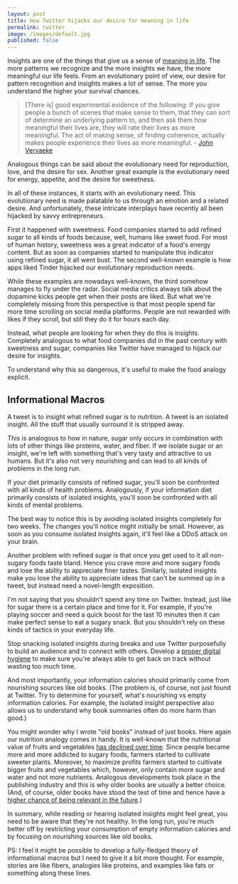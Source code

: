 ```yaml
---
layout: post
title: How Twitter hijacks our desire for meaning in life
permalink: twitter
image: /images/default.jpg
published: false
---
```



Insights are one of the things that give us a sense of [meaning in life](https://awakeningfromthemeaningcrisis.com/meaning). The more patterns we recognize and the more insights we have, the more meaningful our life feels. From an evolutionary point of view, our desire for pattern recognition and insights makes a lot of sense. The more you understand the higher your survival chances. 

> [There is] good experimental evidence of the following: If you give people a bunch of scenes that make sense to them, that they can sort of determine an underlying pattern to, and then ask them how meaningful their lives are, they will rate their lives as more meaningful. The act of making sense, of finding coherence, actually makes people experience their lives as more meaningful. - [John Vervaeke](https://awakeningfromthemeaningcrisis.com/episodes/11)

Analogous things can be said about the evolutionary need for reproduction, love, and the desire for sex. Another great example is the evolutionary need for energy, appetite, and the desire for sweetness. 

In all of these instances, it starts with an evolutionary need. This evolutionary need is made palatable to us through an emotion and a related desire.  And unfortunately, these intricate interplays have recently all been hijacked by savvy entrepreneurs.  

First it happened with sweetness. Food companies started to add refined sugar to all kinds of foods because, well, humans like sweet food. For most of human history, sweetness was a great indicator of a food's energy content. But as soon as companies started to manipulate this indicator using refined sugar, it all went bust. The second well-known example is how apps liked Tinder hijacked our evolutionary reproduction needs. 

While these examples are nowadays well-known, the third somehow manages to fly under the radar. Social media critics always talk about the dopamine kicks people get when their posts are liked. But what we're completely missing from this perspective is that most people spend far more time scrolling on social media platforms. People are not rewarded with likes if they scroll, but still they do it for hours each day.

Instead, what people are looking for when they do this is insights. Completely analogous to what food companies did in the past century with sweetness and sugar, companies like Twitter have managed to hijack our desire for insights. 

To understand why this so dangerous, it's useful to make the food analogy explicit. 

## Informational Macros

A tweet is to insight what refined sugar is to nutrition. A tweet is an isolated insight. All the stuff that usually surround it is stripped away.   

This is analogous to how in nature, sugar only occurs in combination with lots of other things like proteins, water, and fiber. If we isolate sugar or an insight, we're left with something that's very tasty and attractive to us humans. But it's also not very nourishing and can lead to all kinds of problems in the long run. 

If your diet primarily consists of refined sugar, you'll soon be confronted with all kinds of health problems. Analogously, if your information diet primarily consists of isolated insights, you'll soon be confronted with all kinds of mental problems. 

The best way to notice this is by avoiding isolated insights completely for two weeks. The changes you'll notice might initially be small. However, as soon as you consume isolated insights again, it'll feel like a DDoS attack on your brain.

Another problem with refined sugar is that once you get used to it all non-sugary foods taste bland. Hence you crave more and more sugary foods and lose the ability to appreciate finer tastes. Similarly, isolated insights make you lose the ability to appreciate ideas that can't be summed up in a tweet, but instead need a novel-length exposition.

I'm not saying that you shouldn't spend any time on Twitter. Instead, just like for sugar there is a certain place and time for it. For example, if you're playing soccer and need a quick boost for the last 10 minutes then it can make perfect sense to eat a sugary snack. But you shouldn't rely on these kinds of tactics in your everyday life. 

Stop snacking isolated insights during breaks and use Twitter purposefully to build an audience and to connect with others. Develop a [proper digital hygiene](/broken-window) to make sure you're always able to get back on track without wasting too much time.

And most importantly, your information calories should primarily come from nourishing sources like old books. (The problem is, of course, not just found at Twitter. Try to determine for yourself, what's nourishing vs empty information calories. For example, the isolated insight perspective also allows us to understand why book summaries often do more harm than good.)

You might wonder why I wrote "old books" instead of just books. Here again our nutrition analogy comes in handy. It is well-known that the nutritional value of fruits and vegetables [has declined over time](https://www.nytimes.com/2015/09/15/science/a-decline-in-the-nutritional-value-of-crops.html). Since people became more and more addicted to sugary foods, farmers started to cultivate sweeter plants. Moreover, to maximize profits farmers started to cultivate bigger fruits and vegetables which, however, only contain more sugar and water and not more nutrients. Analogous developments took place in the publishing industry and this is why older books are usually a better choice. (And, of course, older books have stood the test of time and hence have a [higher chance of being relevant in the future](https://en.wikipedia.org/wiki/Lindy_effect).)

In summary, while reading or hearing isolated insights might feel great, you need to be aware that they're not healthy. In the long run, you're much better off by restricting your consumption of empty information calories and by focusing on nourishing sources like old books. 

PS: I feel it might be possible to develop a fully-fledged theory of informational macros but I need to give it a bit more thought. For example, stories are like fibers, analogies like proteins, and examples like fats or something along these lines.